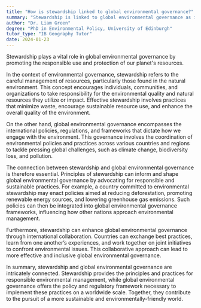 ```yaml
---
title: "How is stewardship linked to global environmental governance?"
summary: "Stewardship is linked to global environmental governance as it promotes responsible use and protection of the environment."
author: "Dr. Liam Green"
degree: "PhD in Environmental Policy, University of Edinburgh"
tutor_type: "IB Geography Tutor"
date: 2024-01-23
---
```


Stewardship plays a vital role in global environmental governance by promoting the responsible use and protection of our planet's resources.

In the context of environmental governance, stewardship refers to the careful management of resources, particularly those found in the natural environment. This concept encourages individuals, communities, and organizations to take responsibility for the environmental quality and natural resources they utilize or impact. Effective stewardship involves practices that minimize waste, encourage sustainable resource use, and enhance the overall quality of the environment.

On the other hand, global environmental governance encompasses the international policies, regulations, and frameworks that dictate how we engage with the environment. This governance involves the coordination of environmental policies and practices across various countries and regions to tackle pressing global challenges, such as climate change, biodiversity loss, and pollution.

The connection between stewardship and global environmental governance is therefore essential. Principles of stewardship can inform and shape global environmental governance by advocating for responsible and sustainable practices. For example, a country committed to environmental stewardship may enact policies aimed at reducing deforestation, promoting renewable energy sources, and lowering greenhouse gas emissions. Such policies can then be integrated into global environmental governance frameworks, influencing how other nations approach environmental management.

Furthermore, stewardship can enhance global environmental governance through international collaboration. Countries can exchange best practices, learn from one another’s experiences, and work together on joint initiatives to confront environmental issues. This collaborative approach can lead to more effective and inclusive global environmental governance.

In summary, stewardship and global environmental governance are intricately connected. Stewardship provides the principles and practices for responsible environmental management, while global environmental governance offers the policy and regulatory framework necessary to implement these practices on a worldwide scale. Together, they contribute to the pursuit of a more sustainable and environmentally-friendly world.
    